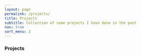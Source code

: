 ```yaml
---
layout: page
permalink: /projects/
title: Projects
subtitle: Collection of some projects I have done in the past
nav: true
sort_menu: 2
---
```

### Projects
